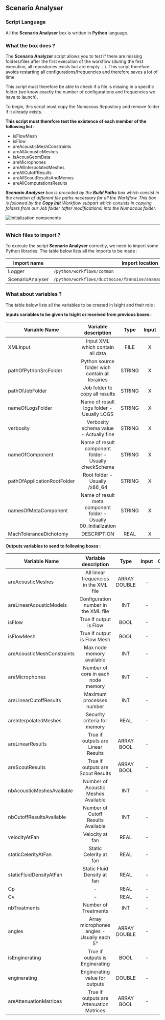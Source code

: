 ## Scenario Analyser
### Script Language

All the __Scenario Analyser__ box is written in __Python__ language.
### What the box does ?

The __Scenario Analyzer__ script allows you to test if there are missing folders/files after the first execution of the workflow (during the first execution, all repositories exists but are empty ...). This script therefore avoids restarting all configurations/frequencies and therefore saves a lot of time.

This script must therefore be able to check if a file is missing in a specific folder (we know exactly the number of configurations and frequencies we have to launch).

To begin, this script must copy the Numacous Repository and remove folder if it already exists.

__This script must therefore test the existence of each member of the following list :__

- isFlowMesh
- isFlow
- areAcousticMeshConstraints
- areAllAcousticMeshes
- isAcousGeomData
- areMicrophones
- areAllInterpolatedMeshes
- areAllCutoffResults
- areAllScoutResultsAndMemos
- areAllComputationsResults

*__Scenario Analyser__ box is preceded by the __Build Paths__ box which consist in the creation of different file paths necessary for all the Workflow. This box is followed by the __Copy Init__ Workflow subpart which consists in copying folders from our Job folder (after modifications) into the Numacous folder.*

![Initialization components](https://user-images.githubusercontent.com/45098441/86895762-3ec02b00-c105-11ea-8d51-75418b14720b.JPG)

----------------------------


### Which files to import ?

To execute the script __Scenario Analyser__ correctly, we need to import some Python libraries.
The table below lists all the imports to be made :

| Import name | Import location |
| ------ | ------ |
| Logger | `/python/workflows/common` |
| ScenarioAnalyser | `/python/workflows/ductnoise/fannoise/ananax/ananax2d_canonical_intake` |

### What about variables ?

The table below lists all the variables to be created in Isight and their role :

__Inputs variables to be given to Isight or received from previous boxes :__ 

| Variable Name | Variable description | Type | Input | Output |
| ------ | :------------: | :------: | :------: |  :------: |
| XMLInput | Input XML which contain all data | FILE | X |- |
| pathOfPythonSrcFolder | Python source folder wich contain all librairies | STRING | X |- |
| pathOfJobFolder | Job folder to copy all results | STRING | X | - |
| nameOfLogsFolder | Name of result logs folder - Usually LOGS | STRING | X | - |
| verbosity | Verbosity schema value - Actually fine | STRING | X | - |
| nameOfComponent | Name of result component folder - Usually checkSchema | STRING | X | - |
| pathOfApplicationRootFolder | Root folder - Usually /x86_64 | STRING | X | - |
| namesOfMetaComponent | Name of result meta component folder - Usually 00_Initialization | STRING | X | - |
| MachToleranceDichotomy | DESCRIPTION | REAL | X | - |


__Outputs variables to send to following boxes :__

| Variable Name | Variable description | Type | Input | Output |
| ------ | :------------: | :------: | :------: |  :------: |
| areAcousticMeshes | All linear frequencies in the XML file | ARRAY DOUBLE | - | X |
| areLinearAcousticModels | Configuration number in the XML file | INT | - | X |
| isFlow | True if output is Flow | BOOL | - | X |
| isFlowMesh | True if output is Flow Mesh | BOOL | - | X |
| areAcousticMeshConstraints | Max node memory available | INT | - | X |
| areMicrophones | Number of core in each node memory | INT | - | X |
| areLinearCutoffResults | Maximum processes number | INT | - | X |
| areInterpolatedMeshes | Security criteria for memory | REAL | - | X |
| areLinearResults | True if outputs are Linear Results | ARRAY BOOL | - | X |
| areScoutResults | True if outputs are Scout Results | ARRAY BOOL | - | X |
| nbAcousticMeshesAvailable | Number of Acoustic Meshes Available | INT | - | X |
| nbCutoffResultsAvailable | Number of Cutoff Results Available | INT | - | X |
| velocityAtFan | Velocity at fan | REAL | - | X |
| staticCelerityAtFan | Static Celerity at fan | REAL | - | X |
| staticFluidDensityAtFan | Static Fluid Density at fan | REAL | - | X |
| Cp | - | REAL | - | X |
| Cv | - | REAL | - | X |
| nbTreatments | Number of Treatments | INT | - | X |
| angles | Array microphones angles - Usually each 5° | ARRAY DOUBLE | - | X |
| isEnginerating | True if outputs is Enginerating | BOOL | - | X |
| enginerating | Enginerating value for outputs | DOUBLE | - | X |
| areAttenuationMatrices | True if outputs are Attenuation Matrices | ARRAY BOOL | - | X |

